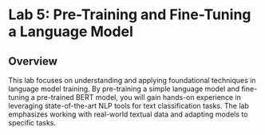 # Lab 5: Pre-Training and Fine-Tuning a Language Model

## Overview
This lab focuses on understanding and applying foundational techniques in language model training. By pre-training a simple language model and fine-tuning a pre-trained BERT model, you will gain hands-on experience in leveraging state-of-the-art NLP tools for text classification tasks. The lab emphasizes working with real-world textual data and adapting models to specific tasks.

